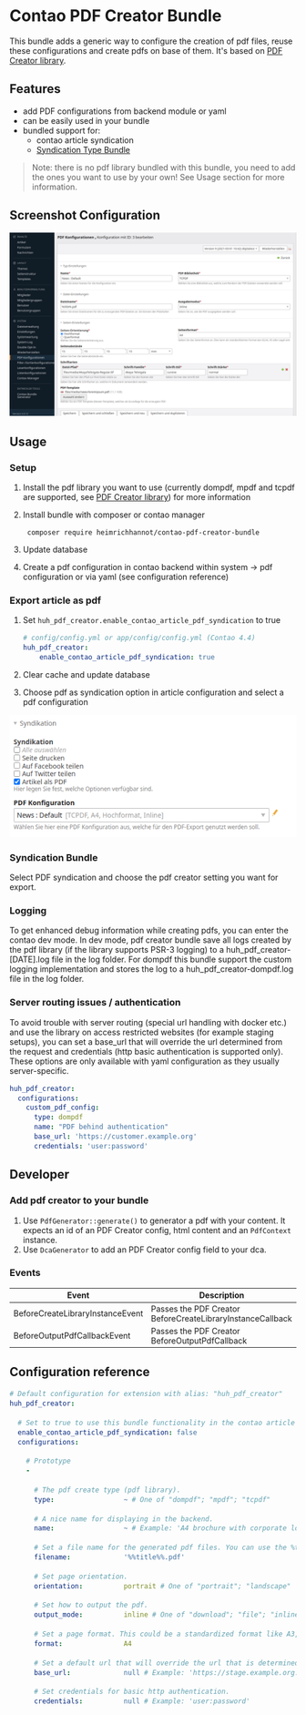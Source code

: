 # Contao PDF Creator Bundle

This bundle adds a generic way to configure the creation of pdf files, reuse these configurations and create pdfs on base of them. It's based on [PDF Creator library](https://github.com/heimrichhannot/pdf-creator).

## Features
- add PDF configurations from backend module or yaml
- can be easily used in your bundle
- bundled support for: 
    - contao article syndication
    - [Syndication Type Bundle](https://github.com/heimrichhannot/contao-syndication-type-bundle)
    
> Note: there is no pdf library bundled with this bundle, you need to add the ones you want to use by your own! See Usage section for more information.

## Screenshot Configuration

![](docs/img/screenshot_contao_pdf_configuration.png)

## Usage

### Setup
1. Install the pdf library you want to use (currently dompdf, mpdf and tcpdf are supported, see [PDF Creator library](https://github.com/heimrichhannot/pdf-creator)) for more information
1. Install bundle with composer or contao manager 
   
        composer require heimrichhannot/contao-pdf-creator-bundle
   
1. Update database
1. Create a pdf configuration in contao backend within system -> pdf configuration or via yaml (see configuration reference)

### Export article as pdf

1. Set `huh_pdf_creator.enable_contao_article_pdf_syndication` to true

    ```yaml
    # config/config.yml or app/config/config.yml (Contao 4.4)
    huh_pdf_creator:
        enable_contao_article_pdf_syndication: true
    ```

1. Clear cache and update database
1. Choose pdf as syndication option in article configuration and select a pdf configuration

![](docs/img/screenshow_contao_article_syndication.png)

### Syndication Bundle

Select PDF syndication and choose the pdf creator setting you want for export.

### Logging

To get enhanced debug information while creating pdfs, you can enter the contao dev mode. 
In dev mode, pdf creator bundle save all logs created by the pdf library (if the library supports PSR-3 logging) to a huh_pdf_creator-[DATE].log file in the log folder.
For dompdf this bundle support the custom logging implementation and stores the log to a huh_pdf_creator-dompdf.log file in the log folder.

### Server routing issues / authentication

To avoid trouble with server routing (special url handling with docker etc.) and use the library on access restricted websites (for example staging setups), you can set a base_url that will override the url determined from the request and credentials (http basic authentication is supported only). These options are only available with yaml configuration as they usually server-specific.

```yaml
huh_pdf_creator:
  configurations:
    custom_pdf_config:
      type: dompdf
      name: "PDF behind authentication"
      base_url: 'https://customer.example.org'
      credentials: 'user:password'
```

## Developer

### Add pdf creator to your bundle

1. Use `PdfGenerator::generate()` to generator a pdf with your content. It expects an id of an PDF Creator config, html content and an `PdfContext` instance.
1. Use `DcaGenerator` to add an PDF Creator config field to your dca.

### Events

Event | Description
----- | -----------
BeforeCreateLibraryInstanceEvent | Passes the PDF Creator BeforeCreateLibraryInstanceCallback
BeforeOutputPdfCallbackEvent | Passes the PDF Creator BeforeOutputPdfCallback

## Configuration reference

```yaml
# Default configuration for extension with alias: "huh_pdf_creator"
huh_pdf_creator:

  # Set to true to use this bundle functionality in the contao article syndication.
  enable_contao_article_pdf_syndication: false
  configurations:

    # Prototype
    -

      # The pdf create type (pdf library).
      type:                 ~ # One of "dompdf"; "mpdf"; "tcpdf"

      # A nice name for displaying in the backend.
      name:                 ~ # Example: 'A4 brochure with corporate logo'

      # Set a file name for the generated pdf files. You can use the %title% placeholder to use the title of the content to export in the file name.
      filename:             '%%title%%.pdf'

      # Set page orientation.
      orientation:          portrait # One of "portrait"; "landscape"

      # Set how to output the pdf.
      output_mode:          inline # One of "download"; "file"; "inline"; "string"

      # Set a page format. This could be a standardized format like A3, A4, A5 or Legal, otherwise you can specify the format in millimeter (width x height, seperated by comma, for example 180,210).
      format:               A4

      # Set a default url that will override the url that is determined by the request. This can be usefull on development servers with custom url mapping.
      base_url:             null # Example: 'https://stage.example.org:8001/examplepath/'

      # Set credentials for basic http authentication.
      credentials:          null # Example: 'user:password'
```